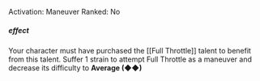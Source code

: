 Activation: Maneuver
Ranked: No
##### effect
Your character must have purchased the [[Full
Throttle]] talent to benefit from this talent.
Suffer 1 strain to attempt Full Throttle as a
maneuver and decrease its difficulty to
**Average (◆◆)**